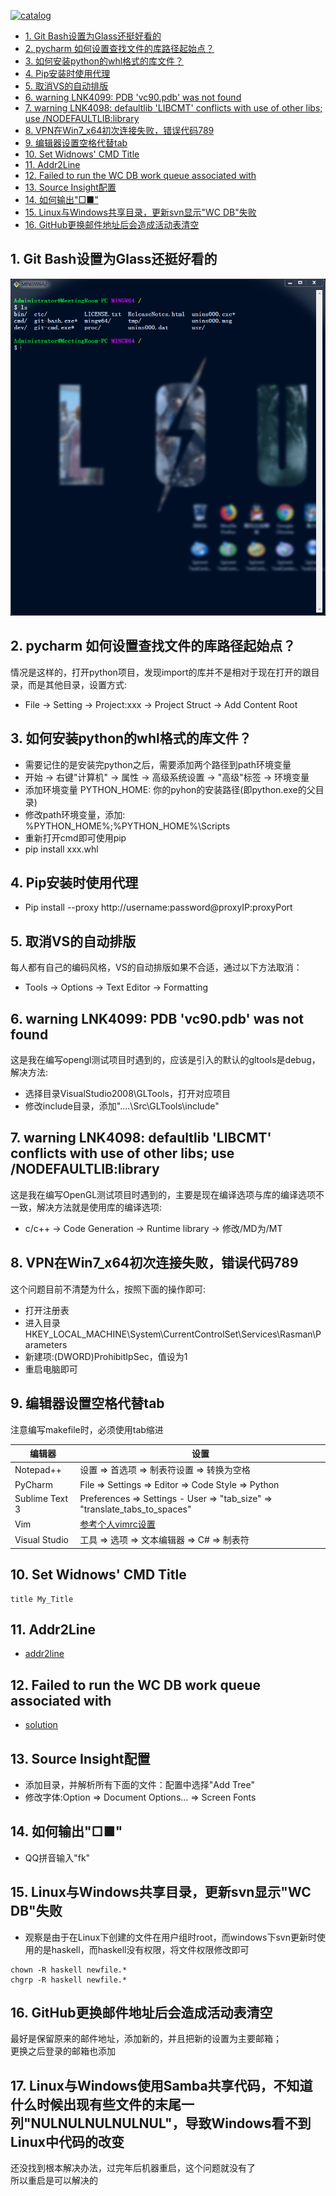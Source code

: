 [![catalog][catalog_img]][catalog_link]
  * [1. Git Bash设置为Glass还挺好看的](https://github.com/haskellcg/Life_Is_Beautiful/blob/master/%E7%8E%AF%E5%A2%83%E4%BB%A5%E5%8F%8AIDE%E9%85%8D%E7%BD%AE%E9%97%AE%E9%A2%98_Part_1.md#1-git-bash%E8%AE%BE%E7%BD%AE%E4%B8%BAglass%E8%BF%98%E6%8C%BA%E5%A5%BD%E7%9C%8B%E7%9A%84)
  * [2. pycharm 如何设置查找文件的库路径起始点？](https://github.com/haskellcg/Life_Is_Beautiful/blob/master/%E7%8E%AF%E5%A2%83%E4%BB%A5%E5%8F%8AIDE%E9%85%8D%E7%BD%AE%E9%97%AE%E9%A2%98_Part_1.md#2-pycharm-%E5%A6%82%E4%BD%95%E8%AE%BE%E7%BD%AE%E6%9F%A5%E6%89%BE%E6%96%87%E4%BB%B6%E7%9A%84%E5%BA%93%E8%B7%AF%E5%BE%84%E8%B5%B7%E5%A7%8B%E7%82%B9)
  * [3. 如何安装python的whl格式的库文件？](https://github.com/haskellcg/Life_Is_Beautiful/blob/master/%E7%8E%AF%E5%A2%83%E4%BB%A5%E5%8F%8AIDE%E9%85%8D%E7%BD%AE%E9%97%AE%E9%A2%98_Part_1.md#3-%E5%A6%82%E4%BD%95%E5%AE%89%E8%A3%85python%E7%9A%84whl%E6%A0%BC%E5%BC%8F%E7%9A%84%E5%BA%93%E6%96%87%E4%BB%B6)
  * [4. Pip安装时使用代理](https://github.com/haskellcg/Life_Is_Beautiful/blob/master/%E7%8E%AF%E5%A2%83%E4%BB%A5%E5%8F%8AIDE%E9%85%8D%E7%BD%AE%E9%97%AE%E9%A2%98_Part_1.md#4-pip%E5%AE%89%E8%A3%85%E6%97%B6%E4%BD%BF%E7%94%A8%E4%BB%A3%E7%90%86)
  * [5. 取消VS的自动排版](https://github.com/haskellcg/Life_Is_Beautiful/blob/master/%E7%8E%AF%E5%A2%83%E4%BB%A5%E5%8F%8AIDE%E9%85%8D%E7%BD%AE%E9%97%AE%E9%A2%98_Part_1.md#5-%E5%8F%96%E6%B6%88vs%E7%9A%84%E8%87%AA%E5%8A%A8%E6%8E%92%E7%89%88)
  * [6. warning LNK4099: PDB 'vc90.pdb' was not found](https://github.com/haskellcg/Life_Is_Beautiful/blob/master/%E7%8E%AF%E5%A2%83%E4%BB%A5%E5%8F%8AIDE%E9%85%8D%E7%BD%AE%E9%97%AE%E9%A2%98_Part_1.md#6-warning-lnk4099-pdb-vc90pdb-was-not-found)
  * [7. warning LNK4098: defaultlib 'LIBCMT' conflicts with use of other libs; use /NODEFAULTLIB:library](https://github.com/haskellcg/Life_Is_Beautiful/blob/master/%E7%8E%AF%E5%A2%83%E4%BB%A5%E5%8F%8AIDE%E9%85%8D%E7%BD%AE%E9%97%AE%E9%A2%98_Part_1.md#7-warning-lnk4098-defaultlib-libcmt-conflicts-with-use-of-other-libs-use-nodefaultliblibrary)
  * [8. VPN在Win7_x64初次连接失败，错误代码789](https://github.com/haskellcg/Life_Is_Beautiful/blob/master/%E7%8E%AF%E5%A2%83%E4%BB%A5%E5%8F%8AIDE%E9%85%8D%E7%BD%AE%E9%97%AE%E9%A2%98_Part_1.md#8-vpn%E5%9C%A8win7_x64%E5%88%9D%E6%AC%A1%E8%BF%9E%E6%8E%A5%E5%A4%B1%E8%B4%A5%E9%94%99%E8%AF%AF%E4%BB%A3%E7%A0%81789)
  * [9. 编辑器设置空格代替tab](https://github.com/haskellcg/Life_Is_Beautiful/blob/master/%E7%8E%AF%E5%A2%83%E4%BB%A5%E5%8F%8AIDE%E9%85%8D%E7%BD%AE%E9%97%AE%E9%A2%98_Part_1.md#9-%E7%BC%96%E8%BE%91%E5%99%A8%E8%AE%BE%E7%BD%AE%E7%A9%BA%E6%A0%BC%E4%BB%A3%E6%9B%BFtab)
  * [10. Set Widnows' CMD Title](https://github.com/haskellcg/Life_Is_Beautiful/blob/master/%E7%8E%AF%E5%A2%83%E4%BB%A5%E5%8F%8AIDE%E9%85%8D%E7%BD%AE%E9%97%AE%E9%A2%98_Part_1.md#10-set-widnows-cmd-title)
  * [11. Addr2Line](https://github.com/haskellcg/Life_Is_Beautiful/blob/master/%E7%8E%AF%E5%A2%83%E4%BB%A5%E5%8F%8AIDE%E9%85%8D%E7%BD%AE%E9%97%AE%E9%A2%98_Part_1.md#11-addr2line)
  * [12. Failed to run the WC DB work queue associated with](https://github.com/haskellcg/Life_Is_Beautiful/blob/master/%E7%8E%AF%E5%A2%83%E4%BB%A5%E5%8F%8AIDE%E9%85%8D%E7%BD%AE%E9%97%AE%E9%A2%98_Part_1.md#12-failed-to-run-the-wc-db-work-queue-associated-with)
  * [13. Source Insight配置](https://github.com/haskellcg/Life_Is_Beautiful/blob/master/%E7%8E%AF%E5%A2%83%E4%BB%A5%E5%8F%8AIDE%E9%85%8D%E7%BD%AE%E9%97%AE%E9%A2%98_Part_1.md#13-source-insight%E9%85%8D%E7%BD%AE)
  * [14. 如何输出"□■"](https://github.com/haskellcg/Life_Is_Beautiful/blob/master/%E7%8E%AF%E5%A2%83%E4%BB%A5%E5%8F%8AIDE%E9%85%8D%E7%BD%AE%E9%97%AE%E9%A2%98_Part_1.md#14-%E5%A6%82%E4%BD%95%E8%BE%93%E5%87%BA)
  * [15. Linux与Windows共享目录，更新svn显示"WC DB"失败](https://github.com/haskellcg/Life_Is_Beautiful/blob/master/%E7%8E%AF%E5%A2%83%E4%BB%A5%E5%8F%8AIDE%E9%85%8D%E7%BD%AE%E9%97%AE%E9%A2%98_Part_1.md#15-linux%E4%B8%8Ewindows%E5%85%B1%E4%BA%AB%E7%9B%AE%E5%BD%95%E6%9B%B4%E6%96%B0svn%E6%98%BE%E7%A4%BAwc-db%E5%A4%B1%E8%B4%A5)
  * [16. GitHub更换邮件地址后会造成活动表清空](https://github.com/haskellcg/Life_Is_Beautiful/blob/master/%E7%8E%AF%E5%A2%83%E4%BB%A5%E5%8F%8AIDE%E9%85%8D%E7%BD%AE%E9%97%AE%E9%A2%98_Part_1.md#16-github%E6%9B%B4%E6%8D%A2%E9%82%AE%E4%BB%B6%E5%9C%B0%E5%9D%80%E5%90%8E%E4%BC%9A%E9%80%A0%E6%88%90%E6%B4%BB%E5%8A%A8%E8%A1%A8%E6%B8%85%E7%A9%BA)
  
[catalog_img]: https://img.shields.io/badge/%E7%9B%AE%E5%BD%95-Summary-brightgreen.svg 
[catalog_link]: https://github.com/haskellcg/Life_Is_Beautiful/blob/master/%E7%8E%AF%E5%A2%83%E4%BB%A5%E5%8F%8AIDE%E9%85%8D%E7%BD%AE%E9%97%AE%E9%A2%98_Part_1.md

## 1. Git Bash设置为Glass还挺好看的
  ![是这样的](https://github.com/haskellcg/Blog_Pictures/blob/master/git_bash_glass.PNG)

## 2. pycharm 如何设置查找文件的库路径起始点？
  情况是这样的，打开python项目，发现import的库并不是相对于现在打开的跟目录，而是其他目录，设置方式:
  * File -> Setting -> Project:xxx -> Project Struct -> Add Content Root

## 3. 如何安装python的whl格式的库文件？
  * 需要记住的是安装完python之后，需要添加两个路径到path环境变量
  * 开始 -> 右键"计算机" -> 属性 -> 高级系统设置 -> "高级"标签 -> 环境变量
  * 添加环境变量 PYTHON_HOME: 你的pyhon的安装路径(即python.exe的父目录)
  * 修改path环境变量，添加: %PYTHON_HOME%;%PYTHON_HOME%\Scripts
  * 重新打开cmd即可使用pip
  * pip install xxx.whl
  
## 4. Pip安装时使用代理
  * Pip install --proxy http://username:password@proxyIP:proxyPort
  
## 5. 取消VS的自动排版  
  每人都有自己的编码风格，VS的自动排版如果不合适，通过以下方法取消：
  * Tools -> Options -> Text Editor -> Formatting
  
## 6. warning LNK4099: PDB 'vc90.pdb' was not found
  这是我在编写opengl测试项目时遇到的，应该是引入的默认的gltools是debug，解决方法:
  * 选择目录VisualStudio2008\GLTools，打开对应项目
  * 修改include目录，添加"..\..\Src\GLTools\include"
  
## 7. warning LNK4098: defaultlib 'LIBCMT' conflicts with use of other libs; use /NODEFAULTLIB:library
  这是我在编写OpenGL测试项目时遇到的，主要是现在编译选项与库的编译选项不一致，解决方法就是使用库的编译选项:
  * c/c++ -> Code Generation -> Runtime library -> 修改/MD为/MT
    
## 8. VPN在Win7_x64初次连接失败，错误代码789
  这个问题目前不清楚为什么，按照下面的操作即可:
  * 打开注册表
  * 进入目录 HKEY_LOCAL_MACHINE\\System\\CurrentControlSet\\Services\Rasman\Parameters
  * 新建项:(DWORD)ProhibitIpSec，值设为1
  * 重启电脑即可
  
## 9. 编辑器设置空格代替tab
  注意编写makefile时，必须使用tab缩进

  编辑器|设置
  -----|----
  Notepad++|设置 => 首选项 => 制表符设置 => 转换为空格
  PyCharm|File => Settings => Editor => Code Style => Python
  Sublime Text 3|Preferences => Settings - User => "tab_size" => "translate_tabs_to_spaces"
  Vim|[参考个人vimrc设置](https://github.com/haskellcg/Life_Is_Beautiful/blob/master/Vim_HotKeys_List.md)
  Visual Studio|工具 => 选项 => 文本编辑器 => C# => 制表符
  
## 10. Set Widnows' CMD Title
  ```
  title My_Title
  ```
  
## 11. Addr2Line
  * [addr2line](http://blog.csdn.net/lhf_tiger/article/details/9088609)
  
## 12. Failed to run the WC DB work queue associated with
  * [solution](https://stackoverflow.com/questions/22362823/failed-to-run-the-wc-db-work-queue-associated-with-file)
  
## 13. Source Insight配置
  * 添加目录，并解析所有下面的文件：配置中选择"Add Tree"
  * 修改字体:Option => Document Options... => Screen Fonts
  
## 14. 如何输出"□■"
  * QQ拼音输入"fk"

## 15. Linux与Windows共享目录，更新svn显示"WC DB"失败
  * 观察是由于在Linux下创建的文件在用户组时root，而windows下svn更新时使用的是haskell，而haskell没有权限，将文件权限修改即可
  ```
  chown -R haskell newfile.*
  chgrp -R haskell newfile.*
  ```
## 16. GitHub更换邮件地址后会造成活动表清空
  最好是保留原来的邮件地址，添加新的，并且把新的设置为主要邮箱；  
  更换之后登录的邮箱也添加
  
## 17. Linux与Windows使用Samba共享代码，不知道什么时候出现有些文件的末尾一列"NULNULNULNULNUL"，导致Windows看不到Linux中代码的改变
  还没找到根本解决办法，过完年后机器重启，这个问题就没有了  
  所以重启是可以解决的
